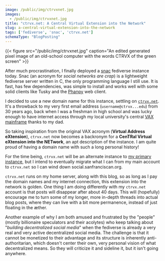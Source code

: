 ```yaml
---
image: /public/img/ctrvxnet.jpg
images:
  - /public/img/ctrvxnet.jpg
title: "ctrvx.net: A Central Virtual Extension into the Network"
slug: a-central-virtual-extension-into-the-network
tags: ['fediverse', 'snac', 'ctrvx.net']
schemaType: "BlogPosting"
---
```

{{< figure src="/public/img/ctrvxnet.jpg" caption="An edited generated pixel image of an old-school computer with the words CTRVX of the green screen" >}}


After much procrastination, I finally deployed a [snac](https://codeberg.org/grunfink/snac2) fediverse instance today. Snac (an acronym for *social networks are crap*) is a lightweight fediverse server written in C, the only programming language I still use. It is fast, has few dependencies, was simple to install and works well with some solid clients like Tusky and the [Phanpy](https://github.com/cheeaun/phanpy) web client.<!--more-->

I decided to use a new domain name for this instance, settling on [`ctrvx.net`](https://ctrvx.net/). It's a throwback to my very first email address (`username@ctrvx...edu`) from 30 years ago, back when I was a freshman in high school and was lucky enough to have internet access through my local university's central [VAX mainframe](https://en.wikipedia.org/wiki/VAX) thanks to my dad.

So taking inspiration from the original VAX acronym (**Virtual Address eXtension**), `ctrvx.net` now becomes a backronym for a **CenTRal Virtual eXtension into the NETwork**, an apt description of the instance. I am quite proud of having a domain name with such a long personal history!

For the time being, `ctrvx.net` will be an alternate instance to [my primary instance](https://social.sanfranciscan.org/chema), but I intend to eventually migrate what I can from my main account to `ctrvx.net` so I can wind down social.sanfranciscan.org.

`ctrvx.net` runs on my home server, along with this blog, so as long as I pay the domain names and my internet connection, this extension into the network is golden. One thing I am doing differently with my `ctrvx.net` account is that posts will disappear after about 40 days. This will (hopefully) encourage me to turn some of my longer, more in-depth threads into actual blog posts, where they can live with a bit more permanence, instead of just floating in the æther.

Another example of why I am both amused and frustrated by the "people" (mostly billionaire speculators and their acolytes) who keep talking about "*building decentralized social media*" when the fediverse is already a very real and very active decentralized social media. The challenge is that it cannot be monetized to their advantage and its structure is inherently anti-authoritarian, which doesn't center their own, very personal vision of what decentralized means. So they will criticize it and sideline it, but it isn't going anywhere.